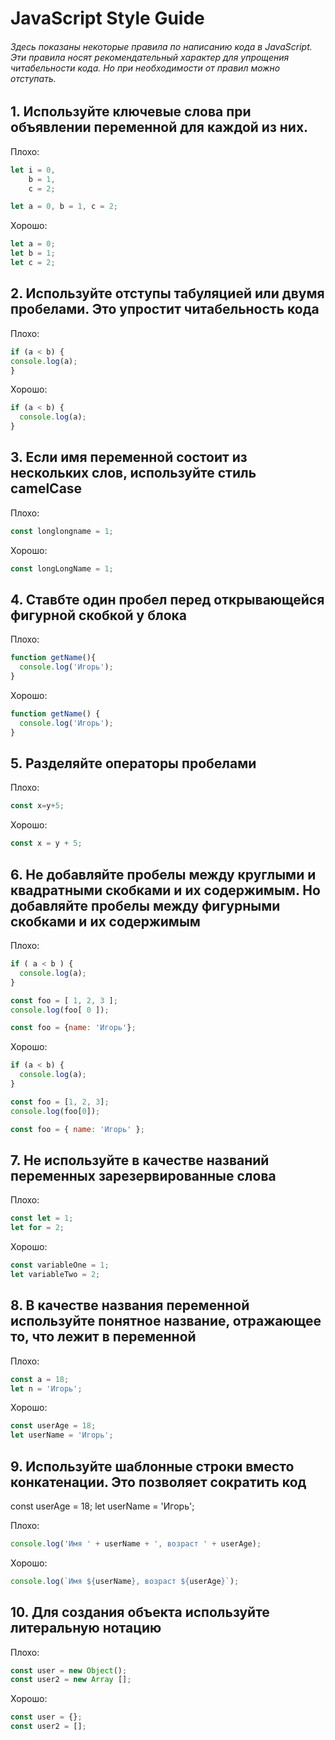 # JavaScript Style Guide
###### Здесь показаны некоторые правила по написанию кода в JavaScript. Эти правила носят рекомендательный характер для упрощения читабельности кода. Но при необходимости от правил можно отступать.

## 1. Используйте ключевые слова при объявлении переменной для каждой из них.
Плохо:
```javascript
let i = 0,
	b = 1,
    c = 2;

let a = 0, b = 1, c = 2;
```
Хорошо:
```javascript
let a = 0;
let b = 1;
let c = 2;
```

## 2. Используйте отступы табуляцией или двумя пробелами. Это упростит читабельность кода
Плохо:
```javascript
if (a < b) {
console.log(a);
}
```
Хорошо:
```javascript
if (a < b) {
  console.log(a);
}
```

## 3. Если имя переменной состоит из нескольких слов, используйте стиль camelCase
Плохо:
```javascript
const longlongname = 1;
```
Хорошо:
```javascript
const longLongName = 1;
```

## 4. Ставбте один пробел перед открывающейся фигурной скобкой у блока
Плохо:
```javascript
function getName(){
  console.log('Игорь');
}
```
Хорошо:
```javascript
function getName() {
  console.log('Игорь');
}
```

## 5. Разделяйте операторы пробелами
Плохо:
```javascript
const x=y+5;
```
Хорошо:
```javascript
const x = y + 5;
```

## 6. Не добавляйте пробелы между круглыми и квадратными скобками и их содержимым. Но добавляйте пробелы между фигурными скобками и их содержимым
Плохо:
```javascript
if ( a < b ) {
  console.log(a);
}

const foo = [ 1, 2, 3 ];
console.log(foo[ 0 ]);

const foo = {name: 'Игорь'};
```
Хорошо:
```javascript
if (a < b) {
  console.log(a);
}

const foo = [1, 2, 3];
console.log(foo[0]);

const foo = { name: 'Игорь' };
```

## 7. Не используйте в качестве названий переменных зарезервированные слова
Плохо:
```javascript
const let = 1;
let for = 2;
```
Хорошо:
```javascript
const variableOne = 1;
let variableTwo = 2;
```

## 8. В качестве названия переменной используйте понятное название, отражающее то, что лежит в переменной
Плохо:
```javascript
const a = 18;
let n = 'Игорь';
```
Хорошо:
```javascript
const userAge = 18;
let userName = 'Игорь';
```

## 9. Используйте шаблонные строки вместо конкатенации. Это позволяет сократить код
const userAge = 18;
let userName = 'Игорь';

Плохо:
```javascript
console.log('Имя ' + userName + ', возраст ' + userAge);
```
Хорошо:
```javascript
console.log(`Имя ${userName}, возраст ${userAge}`);
```

## 10. Для создания объекта используйте литеральную нотацию
Плохо:
```javascript
const user = new Object();
const user2 = new Array [];
```
Хорошо:
```javascript
const user = {};
const user2 = [];
```
